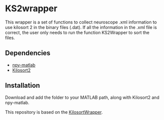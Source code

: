 # KS2wrapper
This wrapper is a set of functions to collect neuroscope .xml information to use kilosort 2 in the binary files (.dat). If all the information in the .xml file is correct, the user only needs to run the function KS2Wrapper to sort the files.

## Dependencies 
- [npy-matlab](https://github.com/kwikteam/npy-matlab)
- [Kilosort2](https://github.com/MouseLand/Kilosort2)

## Installation
Download and add the folder to your MATLAB path, along with Kilosort2 and npy-matlab.

This repository is based on the [KilosortWrapper](https://github.com/brendonw1/KilosortWrapper).
